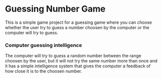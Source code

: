 # Guessing Number Game
This is a simple game project for a guessing game where you can choose whether the user try to guess a number choosen by the computer or the computer will try to guess.
### Computer guessing intelligence
The computer will try to guess a random number between the range choosen by the user, but it will not try the same number more than once and it has a simple intelligence system that gives the computer a feedback of how close it is to the choosen number.